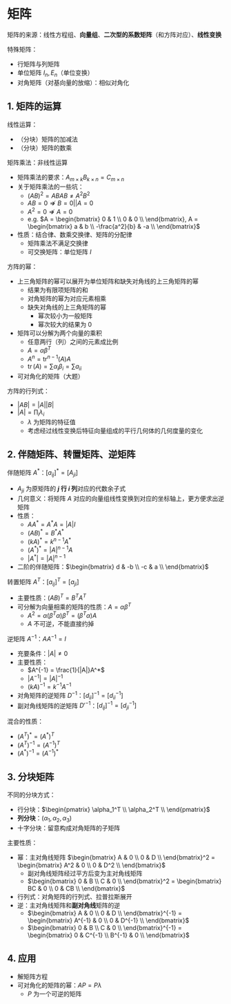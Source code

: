 <!-- omit in toc -->
# 矩阵

矩阵的来源：线性方程组、**向量组**、**二次型的系数矩阵**（和方阵对应）、**线性变换**

特殊矩阵：

- 行矩阵与列矩阵
- 单位矩阵 $I_n, E_n$（单位变换）
- 对角矩阵（对基向量的放缩）：相似对角化

## 1. 矩阵的运算

线性运算：

- （分块）矩阵的加减法
- （分块）矩阵的数乘

矩阵乘法：非线性运算

- 矩阵乘法的要求：$A_{m \times k}B_{k \times n} = C_{m \times n}$
- 关于矩阵乘法的一些坑：
  - $(AB)^2 = ABAB \neq A^2B^2$
  - $AB = 0 \nRightarrow B = 0 || A = 0$
  - $A^2 = 0 \nRightarrow A = 0$
  - e.g. $A = \begin{bmatrix}
    0 & 1 \\
    0 & 0 \\
  \end{bmatrix}, A = \begin{bmatrix}
    a & b \\
    -\frac{a^2}{b} & -a \\
  \end{bmatrix}$
- 性质：结合律、数乘交换律、矩阵的分配律
  - 矩阵乘法不满足交换律
  - 可交换矩阵：单位矩阵 $I$

方阵的幂：

- 上三角矩阵的幂可以展开为单位矩阵和缺失对角线的上三角矩阵的幂
  - 结果为有限项矩阵的和
  - 对角矩阵的幂为对应元素相乘
  - 缺失对角线的上三角矩阵的幂
    - 幂次较小为一般矩阵
    - 幂次较大的结果为 0
- 矩阵可以分解为两个向量的乘积
  - 任意两行（列）之间的元素成比例
  - $A = \alpha \beta^T$
  - $A^n = \operatorname{tr}^{n-1}(A)A$
  - $\operatorname{tr}(A) = \sum \alpha_i\beta_i = \sum a_{ii}$
- 可对角化的矩阵（大题）

方阵的行列式：

- $|AB| = |A||B|$
- $|A| = \prod_i \lambda_i$
  - $\lambda$ 为矩阵的特征值
  - 考虑经过线性变换后特征向量组成的平行几何体的几何度量的变化

## 2. 伴随矩阵、转置矩阵、逆矩阵

伴随矩阵 $A^*$：$[a_{ij}]^* = [A_{ji}]$

- $A_{ji}$ 为原矩阵的 **$j$ 行 $i$ 列**对应的代数余子式
- 几何意义：将矩阵 $A$ 对应的向量组线性变换到对应的坐标轴上，更方便求出逆矩阵
- 性质：
  - $AA^*= A^*A = |A|I$
  - $(AB)^*= B^* A^*$
  - $(kA)^*= k^{n-1}A^*$
  - $(A^*)^* = |A|^{n-1}A$
  - $|A^*| = |A|^{n-1}$
- 二阶的伴随矩阵：$\begin{bmatrix}
  d & -b \\
  -c & a \\
\end{bmatrix}$

转置矩阵 $A^T$：$[a_{ij}]^T = [a_{ji}]$

- 主要性质：$(AB)^T = B^T A^T$
- 可分解为向量相乘的矩阵的性质：$A = \alpha\beta^T$
  - $A^2 = \alpha(\beta^T\alpha)\beta^T = (\beta^T\alpha)A$
  - $A$ 不可逆，不能直接约掉

逆矩阵 $A^{-1}$：$AA^{-1} = I$

- 充要条件：$|A| \neq 0$
- 主要性质：
  - $A^{-1} = \frac{1}{|A|}A^*$
  - $|A^{-1}| = |A|^{-1}$
  - $(kA)^{-1} = k^{-1}A^{-1}$
- 对角矩阵的逆矩阵 $D^{-1}$：$[d_{ii}]^{-1} = [d_{ii}^{-1}]$
- 副对角线矩阵的逆矩阵 $D'^{-1}$：$[d_{ij}]^{-1} = [d_{ji}^{-1}]$

混合的性质：

- $(A^T)^*= (A^*)^T$
- $(A^T)^{-1} = (A^{-1})^T$
- $(A^*)^{-1} = (A^{-1})^*$

## 3. 分块矩阵

不同的分块方式：

- 行分块：$\begin{pmatrix}
    \alpha_1^T \\
    \alpha_2^T \\
\end{pmatrix}$
- **列分块**：$(\alpha_1, \alpha_2, \alpha_3)$
- 十字分块：留意构成对角矩阵的子矩阵

主要性质：

- 幂：主对角线矩阵 $\begin{bmatrix}
  A & 0 \\
  0 & D \\
\end{bmatrix}^2 = \begin{bmatrix}
  A^2 & 0 \\
  0 & D^2 \\
\end{bmatrix}$
  - 副对角线矩阵经过平方后变为主对角线矩阵
  - $\begin{bmatrix}
    0 & B \\
    C & 0 \\
  \end{bmatrix}^2 = \begin{bmatrix}
    BC & 0 \\
    0 & CB \\
  \end{bmatrix}$
- 行列式：对角矩阵的行列式、拉普拉斯展开
- 逆：主对角线矩阵和**副对角线**矩阵的逆
  - $\begin{bmatrix}
    A & 0 \\
    0 & D \\
  \end{bmatrix}^{-1} = \begin{bmatrix}
    A^{-1} & 0 \\
    0 & D^{-1} \\
  \end{bmatrix}$
  - $\begin{bmatrix}
    0 & B \\
    C & 0 \\
  \end{bmatrix}^{-1} = \begin{bmatrix}
    0 & C^{-1} \\
    B^{-1} & 0 \\
  \end{bmatrix}$

## 4. 应用

- 解矩阵方程
- 可对角化的矩阵的幂：$AP = P \lambda$
  - $P$ 为一个可逆的矩阵
